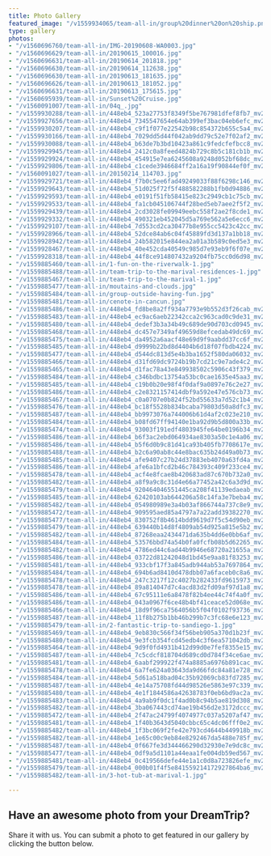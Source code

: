 ```yaml
---
title: Photo Gallery
featured_image: "/v1559934065/team-all-in/group%20dinner%20on%20ship.png"
type: gallery
photos:
- "/v1560696760/team-all-in/IMG-20190608-WA0003.jpg"
- "/v1560696629/team-all-in/20190615_100016.jpg"
- "/v1560696631/team-all-in/20190614_201818.jpg"
- "/v1560696630/team-all-in/20190614_112638.jpg"
- "/v1560696630/team-all-in/20190613_181635.jpg"
- "/v1560696626/team-all-in/20190613_181052.jpg"
- "/v1560696631/team-all-in/20190613_175615.jpg"
- "/v1560695939/team-all-in/Sunset%20Cruise.jpg"
- "/v1560091007/team-all-in/04q_.jpg"
- "/v1559930288/team-all-in/448eb4_523a27753f8349f5be767981dfef8fb7_mv2_d_3264_2448_s_4_2.jpg"
- "/v1559927656/team-all-in/448eb4_7345547654e64ab399ef3bac04eb6efc_mv2_d_4200_3000_s_4_2.jpg"
- "/v1559930207/team-all-in/448eb4_c9f1f077e22542b98c854372b655c5a4_mv2_d_2149_2326_s_2-1.jpg"
- "/v1559930166/team-all-in/448eb4_7029dd5d44f042ab9dd79c52e7f02af2_mv2_d_3264_2448_s_4_2.jpg"
- "/v1559930088/team-all-in/448eb4_b63de7b3bd10423a861c9fedcfefbcc8_mv2_d_5312_2988_s_4_2.jpg"
- "/v1559929945/team-all-in/448eb4_2412c0a8feed4824b729c8b5c181cb1b_mv2_d_5312_2988_s_4_2.jpg"
- "/v1559929924/team-all-in/448eb4_454915e7ea6245608a9248d052bf68dc_mv2_d_2448_3264_s_4_2.jpg"
- "/v1559929806/team-all-in/448eb4_c1cede3946684ff2a16a19f90844ef0f_mv2_d_3264_2448_s_4_2.jpg"
- "/v1560091027/team-all-in/20150214_114703.jpg"
- "/v1559929721/team-all-in/448eb4_f7b0c5ee6fad49249033f88f6298c146_mv2_d_3264_2448_s_4_2.jpg"
- "/v1559929643/team-all-in/448eb4_51d025f72f5f488582288b1fb0d94886_mv2.jpg"
- "/v1559929593/team-all-in/448eb4_e0191f51fb58415e823c2949cb1c75cb_mv2_d_2448_3264_s_4_2.jpg"
- "/v1559929533/team-all-in/448eb4_fa1cb045106744f28bed5eb7aee2f5f2_mv2_d_2404_2080_s_2.jpg"
- "/v1559929439/team-all-in/448eb4_2cd3028fe09949eebc558f2ae2f8cde1_mv2_d_1569_1942_s_2.jpg"
- "/v1559929332/team-all-in/448eb4_490321eb452045d5a769e562a5e6ecc6_mv2_d_5312_2988_s_4_2.jpg"
- "/v1559929107/team-all-in/448eb4_7d553cd2ca30477b8e955cc5423c42cc_mv2_d_3264_1836_s_2.jpg"
- "/v1559928966/team-all-in/448eb4_52dce84ab6c04f45889fd3d137a1bb18_mv2_d_2988_5312_s_4_2.jpg"
- "/v1559928942/team-all-in/448eb4_24b582015e844ea2a01a3b589c0ed5e3_mv2_d_2988_5312_s_4_2-1.jpg"
- "/v1559928467/team-all-in/448eb4_40e452cda40549c985d7e93eb9f6f07e_mv2_d_5312_2988_s_4_2-1.jpg"
- "/v1559928318/team-all-in/448eb4_44f8ce914807432a9204fb75cc0d6d98_mv2_d_5312_2988_s_4_2.jpg"
- "/v1559885460/team-all-in/1-fun-on-the-riverwalk-1.jpg"
- "/v1559885488/team-all-in/team-trip-to-the-marival-residences-1.jpg"
- "/v1559885467/team-all-in/team-trip-to-the-marival-1.jpg"
- "/v1559885477/team-all-in/moutains-and-clouds.jpg"
- "/v1559885484/team-all-in/group-outside-having-fun.jpg"
- "/v1559885481/team-all-in/cenote-in-cancun.jpg"
- "/v1559885486/team-all-in/448eb4_fd8be8a2ff934a7793e9b552d3f26cab_mv2_d_4208_3120_s_4_2.jpg"
- "/v1559885483/team-all-in/448eb4_ec9ac6aeb22342cca2c963cad0c9de31_mv2_d_2988_5312_s_4_2.jpg"
- "/v1559885480/team-all-in/448eb4_dedef3b3a34b49c689de90d703cd0945_mv2_d_4000_6000_s_4_2.jpg"
- "/v1559885468/team-all-in/448eb4_dc457e7349af49659d8efcedab49dc69_mv2.jpg"
- "/v1559885475/team-all-in/448eb4_da4952a6aacf48e69d9f9aabdd37cc6f_mv2_d_2703_1850_s_2.jpg"
- "/v1559885485/team-all-in/448eb4_d9999b22bd8d4404b6d18f07fbdb4224_mv2_d_3872_2592_s_4_2.jpg"
- "/v1559885477/team-all-in/448eb4_d544dc813d5e4b3ba1652f580da06032_mv2_d_5312_2988_s_4_2.jpg"
- "/v1559885466/team-all-in/448eb4_d31fd69dc9724b19b7cd21c9e7ade4c2_mv2.jpg"
- "/v1559885465/team-all-in/448eb4_d1fac78a43e849938502c5906c43f379_mv2.jpg"
- "/v1559885484/team-all-in/448eb4_c346bdbc13754a53bc0cae1635e45aa3_mv2_d_1952_2341_s_2.jpg"
- "/v1559885485/team-all-in/448eb4_c19b0b20e98f4f0daf9a0897e76c2e27_mv2_d_3264_2448_s_4_2.jpg"
- "/v1559885486/team-all-in/448eb4_c2e8321157414dbf9a592e47e576cb73_mv2_d_2988_5312_s_4_2.jpg"
- "/v1559885467/team-all-in/448eb4_c0a0707e0b824f52bd55633a7d52c1b4_mv2.jpg"
- "/v1559885476/team-all-in/448eb4_bc18f5528b834bcaba79803d50a8dfc3_mv2_d_2657_1936_s_2.jpg"
- "/v1559885487/team-all-in/448eb4_bb9973076a744006b61d4af2c023e210_mv2_d_5312_2988_s_4_2.jpg"
- "/v1559885484/team-all-in/448eb4_b08fd67ff94140e1ba92d9b5d800a33b_mv2_d_3264_2448_s_4_2.jpg"
- "/v1559885474/team-all-in/448eb4_93003f191edf4803945fe64be0196b34_mv2_d_6000_4000_s_4_2.jpg"
- "/v1559885486/team-all-in/448eb4_b6f3ac2ebd064934ae8303a50c1e4a06_mv2_d_3264_2448_s_4_2.jpg"
- "/v1559885486/team-all-in/448eb4_b5f6d0b9c81d41ca93b405fb7708617e_mv2_d_3264_1952_s_2.jpg"
- "/v1559885488/team-all-in/448eb4_b2c6a90ab8c44e8bac635b24d49a0b73_mv2_d_6000_3173_s_4_2.jpg"
- "/v1559885485/team-all-in/448eb4_afe9407c27b24d37883eb4070a63fd4a_mv2_d_5312_2988_s_4_2.jpg"
- "/v1559885486/team-all-in/448eb4_afe6a1bfcd2b46c784393c409f233ce4_mv2_d_4608_3456_s_4_2.jpg"
- "/v1559885478/team-all-in/448eb4_acf4e8fcae8b420683ad87c670b732a0_mv2_d_3508_3024_s_4_2.jpg"
- "/v1559885482/team-all-in/448eb4_a8f9a9c8c31d4e66a77452a42c6a3d9d_mv2_d_3264_2448_s_4_2.jpg"
- "/v1559885479/team-all-in/448eb4_920464046551445ca208f41139edaeab_mv2_d_4000_6000_s_4_2.jpg"
- "/v1559885485/team-all-in/448eb4_62420103ab644206a58c14fa3e7beba4_mv2_d_3264_1952_s_2.jpg"
- "/v1559885482/team-all-in/448eb4_054980989e3a4b03af866744a737c8e9_mv2_d_5312_2988_s_4_2.jpg"
- "/v1559885472/team-all-in/448eb4_909595aed85a4797a7a22add39382270_mv2.jpg"
- "/v1559885477/team-all-in/448eb4_830752f8b4614bdd9619d7f5c54d90eb_mv2_d_3874_2673_s_4_2.jpg"
- "/v1559885479/team-all-in/448eb4_639440b14d8f4809ab54d925a815e5b2_mv2_d_3696_2448_s_4_2.jpg"
- "/v1559885482/team-all-in/448eb4_87268eaa2434471da635b4dd6e0bb6af_mv2_d_3264_2448_s_4_2.jpg"
- "/v1559885484/team-all-in/448eb4_53576bbd74a54b0fa0fcfb08b5d62265_mv2_d_3024_4032_s_4_2.jpg"
- "/v1559885482/team-all-in/448eb4_4786ed44c6ad44b9946e68720a21655a_mv2_d_3024_4032_s_4_2.jpg"
- "/v1559885486/team-all-in/448eb4_03722d81242048d1bd45e9aa81f83253_mv2_d_2988_5312_s_4_2.jpg"
- "/v1559885481/team-all-in/448eb4_933cbf17f3a845adb944ab53a7697864_mv2_d_5184_3456_s_4_2.jpg"
- "/v1559885484/team-all-in/448eb4_694b6ad8410d478dbb07a6faceb0c8a6_mv2_d_3264_1952_s_2.jpg"
- "/v1559885478/team-all-in/448eb4_247c3217f12c4027b282433fd9615973_mv2_d_3696_2448_s_4_2.jpg"
- "/v1559885478/team-all-in/448eb4_89a814047d7c4acd83d2fd09af97d1a8_mv2_d_2717_2038_s_2.jpg"
- "/v1559885486/team-all-in/448eb4_67c95111e6a8478f82b4ee44c74f4a0f_mv2_d_4608_3456_s_4_2.jpg"
- "/v1559885486/team-all-in/448eb4_043a0967f6ce48b4bf41ceace52d068e_mv2_d_5312_2988_s_4_2.jpg"
- "/v1559885466/team-all-in/448eb4_18d9f96ca7564056b5f04f0102f93736_mv2.jpg"
- "/v1559885487/team-all-in/448eb4_11f8b275b1bb46b299b7c3fc68e6e123_mv2_d_4000_6000_s_4_2.jpg"
- "/v1559885479/team-all-in/2-fantastic-trip-to-sandiego-1.jpg"
- "/v1559885469/team-all-in/448eb4_9eb830c566f34f56beb905a370d1b23f_mv2.jpg"
- "/v1559885480/team-all-in/448eb4_9e3fcb354fcd45edb4c3f6ea571042db_mv2_d_3696_2448_s_4_2.jpg"
- "/v1559885464/team-all-in/448eb4_9d9f0fd4931b412d99d0e7fef8355e15_mv2.jpg"
- "/v1559885487/team-all-in/448eb4_7c5cdcf818704d689cd0d784f34ce6ae_mv2_d_4032_2268_s_2.jpg"
- "/v1559885481/team-all-in/448eb4_6aabf299922f474a8885a6976b891cac_mv2_d_1952_3264_s_2.jpg"
- "/v1559885478/team-all-in/448eb4_6a7fe624a03643da9d66fdc84a81e728_mv2_d_1622_3083_s_2.jpg"
- "/v1559885484/team-all-in/448eb4_5d61a518bad04c35b92069cb83fd7285_mv2_d_3264_1952_s_2.jpg"
- "/v1559885487/team-all-in/448eb4_4e14a75708fd44d98526e5863e97c339_mv2_d_5312_2988_s_4_2.jpg"
- "/v1559885480/team-all-in/448eb4_4e1f1844586a42638783f0eb6bd9ac2a_mv2.jpg"
- "/v1559885483/team-all-in/448eb4_4a9ab9f0dc1f4ad0b8c94b5ae819d308_mv2_d_1952_3264_s_2.jpg"
- "/v1559885482/team-all-in/448eb4_3ba067443cd74ae19b456d2e3172dccc_mv2_d_3264_1952_s_2.jpg"
- "/v1559885472/team-all-in/448eb4_2f47ac24799f4074977c037a5207af47_mv2_d_6000_4000_s_4_2.jpg"
- "/v1559885481/team-all-in/448eb4_1f40b3643d5040cbbc65c4dc06fff0e2_mv2_d_4000_6000_s_4_2.jpg"
- "/v1559885482/team-all-in/448eb4_1f3bc069f2fe42e793cd4644b449918b_mv2_d_2988_5312_s_4_2.jpg"
- "/v1559885482/team-all-in/448eb4_1e65c00c9eb84e8292467da5488e785f_mv2_d_3696_2448_s_4_2.jpg"
- "/v1559885487/team-all-in/448eb4_0f667fe3d344466290d32930e7e9dc8c_mv2_d_1952_3264_s_2.jpg"
- "/v1559885477/team-all-in/448eb4_0df9a5d1101a44eaa1fe004db59ed567_mv2_d_1952_3264_s_2.jpg"
- "/v1559885481/team-all-in/448eb4_0c419566defe44e1a1c0d8a723826efe_mv2_d_2338_1700_s_2.jpg"
- "/v1559885479/team-all-in/448eb4_000b01f4f5e841559214172927864ba6_mv2_d_3696_2448_s_4_2.jpg"
- "/v1559885482/team-all-in/3-hot-tub-at-marival-1.jpg"

---
```

## Have an awesome photo from your DreamTrip?

Share it with us. You can submit a photo to get featured in our gallery by clicking the button below.